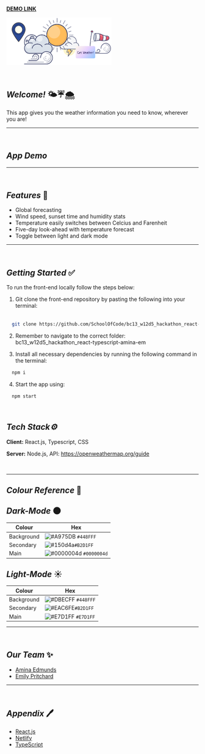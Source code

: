 **[DEMO LINK](https://deploy-preview-1--friendly-semifreddo-be1b9a.netlify.app/)**

[<img src="./my-app/src/Assets/weather-icons/weatherAppLogo.png"  width="275" 
     height="125"/>](image.png)

<br/>

 ## **_Welcome!_** 🌤️☔🌨️

 This app gives you the weather information you need to know, wherever you are!
 
 ---
 
  <br />
 
  ## **_App Demo_** 

 ---
 
 <br />
 
 ## **_Features_** 📱
 
 - Global forecasting
 - Wind speed, sunset time and humidity stats
 - Temperature easily switches between Celcius and Farenheit
 - Five-day look-ahead with temperature forecast
 - Toggle between light and dark mode
 
---

<br />

## **_Getting Started_** ✅


To run the front-end locally follow the steps below:

1. Git clone the front-end repository by pasting the following into your terminal:

```bash

  git clone https://github.com/SchoolOfCode/bc13_w12d5_hackathon_react-typescript-amina-em
```


2. Remember to navigate to the correct folder: bc13_w12d5_hackathon_react-typescript-amina-em

3. Install all necessary dependencies by running the following command in the terminal:

```bash
  npm i
```


4. Start the app using:

```bash
  npm start
```

<br/>

## **_Tech Stack⚙️_**

**Client:** React.js, Typescript, CSS
</br>

**Server:** Node.js, API: https://openweathermap.org/guide
</br>


<br/>

---

## **_Colour Reference_** 🎨

## **_Dark-Mode_** 🌑

| Colour     | Hex                                                                    |
| ---------- | ---------------------------------------------------------------------- |
| Background | ![#A975DB](https://via.placeholder.com/15/A975DB/A975DB.png) `#448FFF` |
| Secondary  | ![#150d4a](https://via.placeholder.com/15/150d4aF/150d4a.png)`#B2D1FF` |
| Main       | ![#0000004d](https://via.placeholder.com/15/0000004d/0000004d.png) `#0000004d`        |


## **_Light-Mode_** ☀️

| Colour     | Hex                                                                    |
| ---------- | ---------------------------------------------------------------------- |
| Background | ![#DBECFF](https://via.placeholder.com/15/DBECFF/DBECFF.png) `#448FFF` |
| Secondary  | ![#EAC6FE](https://via.placeholder.com/15/EAC6FE/EAC6FE.png)`#B2D1FF`  |
| Main       | ![#E7D1FF](https://via.placeholder.com/15/E7D1FF/E7D1FF.png) `#E7D1FF`             |

---
<br/>

## **_Our Team_** ✨

- [Amina Edmunds](https://github.com/edmundsamina)
- [Emily Pritchard](https://github.com/EmilyPri)


---
<br/>

## **_Appendix_** 🖊️


- [React.js](https://reactjs.org/)
- [Netlify](https://www.netlify.com/)
- [TypeScript](https://www.typescriptlang.org/)
